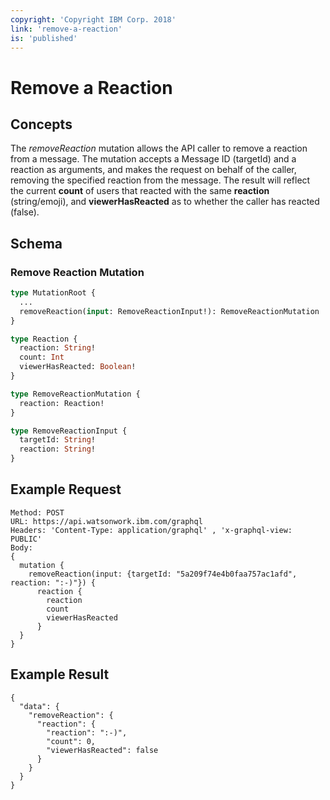 ```yaml
---
copyright: 'Copyright IBM Corp. 2018'
link: 'remove-a-reaction'
is: 'published'
---
```


# Remove a Reaction

## Concepts

The _removeReaction_ mutation allows the API caller to remove a reaction from a message.  The mutation accepts a Message ID (targetId) and a reaction as arguments, and makes the request on behalf of the caller, removing the specified reaction from the message.  The result will reflect the current **count** of users that reacted with the same **reaction** (string/emoji), and **viewerHasReacted** as to whether the caller has reacted (false).

## Schema

### Remove Reaction Mutation



```graphql
type MutationRoot {
  ...
  removeReaction(input: RemoveReactionInput!): RemoveReactionMutation
}

type Reaction {
  reaction: String!
  count: Int
  viewerHasReacted: Boolean!
}

type RemoveReactionMutation {
  reaction: Reaction!
}

type RemoveReactionInput {
  targetId: String!
  reaction: String!
}
```

## Example Request

~~~~
Method: POST
URL: https://api.watsonwork.ibm.com/graphql
Headers: 'Content-Type: application/graphql' , 'x-graphql-view: PUBLIC'
Body:
{
  mutation {
    removeReaction(input: {targetId: "5a209f74e4b0faa757ac1afd", reaction: ":-)"}) {
      reaction {
        reaction
        count
        viewerHasReacted
      }
  }
}
~~~~
## Example Result

~~~~
{
  "data": {
    "removeReaction": {
      "reaction": {
        "reaction": ":-)",
        "count": 0,
        "viewerHasReacted": false
      }
    }
  }
}
~~~~

